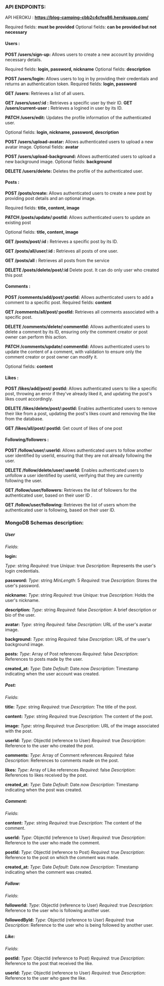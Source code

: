 ### API ENDPOINTS:

API HEROKU : **https://blog-camping-cbb2c4cfea86.herokuapp.com/**  

Required fields: **must be provided**
Optional fields: **can be provided but not necessary**

#### Users :

**POST /users/sign-up:** Allows users to create a new account by providing necessary details.

Required fields: **login, password, nickname**
Optional fields: **description**

**POST /users/login:** Allows users to log in by providing their credentials and returns an authentication token.
Required fields: **login, password**

**GET /users:** Retrieves a list of all users.

**GET /users/user/:id :** Retrieves a specific user by their ID.
**GET /users/current-user :**  Retrieves a logined in user by its ID.

**PATCH /users/edit:** Updates the profile information of the authenticated user.

Optional fields: **login, nickname, password, description**



**POST /users/upload-avatar:** Allows authenticated users to upload a new avatar image.
Optional fields: **avatar**

**POST /users/upload-background:** Allows authenticated users to upload a new background image.
Optional fields: **background**

**DELETE /users/delete:** Deletes the profile of the authenticated user.

#### Posts :

**POST /posts/create:** Allows authenticated users to create a new post by providing post details and an optional image.

Required fields: **title, content, image**

**PATCH /posts/update/:postId:** Allows authenticated users to update an existing post

Optional fields: **title, content, image**

**GET /posts/post/:id :** Retrieves a specific post by its ID.

**GET /posts/all/user/:id :** Retrieves all posts of one user.

**GET /posts/all :** Retrieves all posts from the service

**DELETE /posts/delete/post/:id** Delete post. It can do only user who created this post

#### Comments :

**POST /comments/add/post/:postId:** Allows authenticated users to add a comment to a specific post.
Required fields: **content**

**GET /comments/all/post/:postId:** Retrieves all comments associated with a specific post.

**DELETE /comments/delete/:commentId:** Allows authenticated users to delete a comment by its ID, ensuring only the comment creator or post owner can perform this action.

**PATCH /comments/update/:commentId:** Allows authenticated users to update the content of a comment, with validation to ensure only the comment creator or post owner can modify it.

Optional fields: **content**

#### Likes :

**POST /likes/add/post/:postId:** Allows authenticated users to like a specific post, throwing an error if they've already liked it, and updating the post's likes count accordingly.

**DELETE /likes/delete/post/:postId:** Enables authenticated users to remove their like from a post, updating the post's likes count and removing the like from the database.

**GET /likes/all/post/:postId:** Get count of likes of one post


#### Following/followers :

**POST /follow/user/:userId:** Allows authenticated users to follow another user identified by userId, ensuring that they are not already following the user.

**DELETE /follow/delete/user/:userId:** Enables authenticated users to unfollow a user identified by userId, verifying that they are currently following the user.

**GET /follow/user/followers:** Retrieves the list of followers for the authenticated user, based on their user ID .

**GET /follow/user/following:** Retrieves the list of users whom the authenticated user is following, based on their user ID.

### MongoDB Schemas description:

##### User

*Fields*:

**login:**

*Type*: string
*Required*: true
*Unique*: true
*Description*: Represents the user's login credentials.

**password:**
*Type*: string
*MinLength*: 5
*Required*: true
*Description*: Stores the user's password.

**nickname:**
*Type*: string
*Required*: true
*Unique*: true
*Description*: Holds the user's nickname.

**description:**
*Type*: string
*Required*: false
*Description*: A brief description or bio of the user.

**avatar:**
*Type*: string
*Required*: false
*Description*: URL of the user's avatar image.

**background:**
*Type*: string
*Required*: false
*Description*: URL of the user's background image.

**posts:**
*Type*: Array of Post references
*Required*: false
*Description*: References to posts made by the user.


**created_at:**
*Type*: Date
*Default*: Date.now
*Description*: Timestamp indicating when the user account was created.

##### Post:


*Fields*:

**title:**
*Type*: string
*Required*: true
*Description*: The title of the post.

**content:**
*Type*: string
*Required*: true
*Description*: The content of the post.

**image:**
*Type*: string
*Required*: true
*Description*: URL of the image associated with the post.

**userId:**
*Type*: ObjectId (reference to User)
*Required*: true
*Description*: Reference to the user who created the post.

**comments:**
*Type*: Array of Comment references
*Required*: false
*Description*: References to comments made on the post.

**likes:**
*Type*: Array of Like references
*Required*: false
*Description*: References to likes received by the post.

**created_at:**
*Type*: Date
*Default*: Date.now
*Description*: Timestamp indicating when the post was created.

##### Comment:

*Fields*:

**content:**
*Type*: string
*Required*: true
*Description*: The content of the comment.

**userId:**
*Type*: ObjectId (reference to User)
*Required*: true
*Description*: Reference to the user who made the comment.

**postId:**
*Type*: ObjectId (reference to Post)
*Required*: true
*Description*: Reference to the post on which the comment was made.

**created_at:**
*Type*: Date
*Default*: Date.now
*Description*: Timestamp indicating when the comment was created.


##### Follow:
*Fields*:

**followerId:**
*Type*: ObjectId (reference to User)
*Required*: true
*Description*: Reference to the user who is following another user.

**followedById:**
*Type*: ObjectId (reference to User)
*Required*: true
*Description*: Reference to the user who is being followed by another user.

##### Like:
*Fields*:

**postId:**
*Type*: ObjectId (reference to Post)
*Required*: true
*Description*: Reference to the post that received the like.

**userId:**
*Type*: ObjectId (reference to User)
*Required*: true
*Description*: Reference to the user who gave the like.
